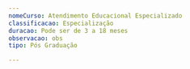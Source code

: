 ```yaml
---
nomeCurso: Atendimento Educacional Especializado
classificacao: Especialização
duracao: Pode ser de 3 a 18 meses
observacao: obs
tipo: Pós Graduação

---
```


